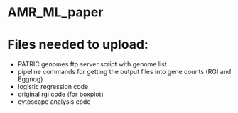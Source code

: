 # AMR_ML_paper

# Files needed to upload:
  - PATRIC genomes ftp server script with genome list
  - pipeline commands for getting the output files into gene counts (RGI and Eggnog)
  - logistic regression code
  - original rgi code (for boxplot)
  - cytoscape analysis code
